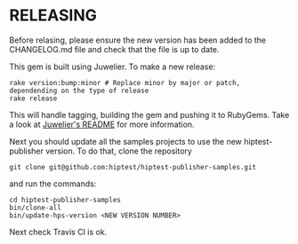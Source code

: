 RELEASING
=========

Before relasing, please ensure the new version has been added to the CHANGELOG.md file and check that the file is up to date.

This gem is built using Juwelier. To make a new release:

```shell
rake version:bump:minor # Replace minor by major or patch, dependending on the type of release
rake release
```

This will handle tagging, building the gem and pushing it to RubyGems.
Take a look at [Juwelier's README](https://github.com/flajann2/juwelier#juwelier-craft-the-perfect-rubygem-for-ruby-23x-and-beyond) for more information.

Next you should update all the samples projects to use the new hiptest-publisher version. To do that, clone the repository

```shell
git clone git@github.com:hiptest/hiptest-publisher-samples.git
```
and run the commands:

```shell
cd hiptest-publisher-samples
bin/clone-all
bin/update-hps-version <NEW VERSION NUMBER>
```
Next check Travis CI is ok.

